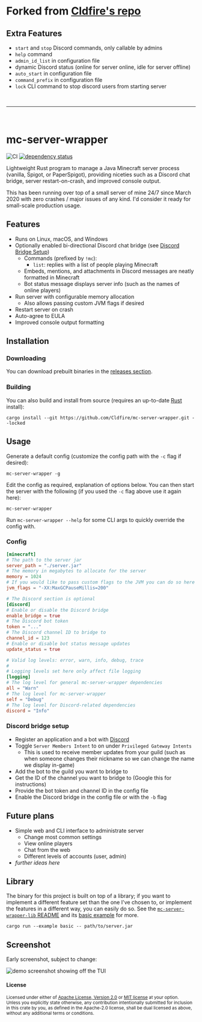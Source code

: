 # Forked from [Cldfire's repo](https://github.com/Cldfire/mc-server-wrapper)

## Extra Features

- `start` and `stop` Discord commands, only callable by admins
- `help` command
- `admin_id_list` in configuration file
- dynamic Discord status (online for server online, idle for server offline)
- `auto_start` in configuration file
- `command_prefix` in configuration file
- `lock` CLI command to stop discord users from starting server

<br>

<hr>

<br>

# mc-server-wrapper

![CI](https://github.com/Cldfire/mc-server-wrapper/workflows/CI/badge.svg)
[![dependency status](https://deps.rs/repo/github/cldfire/mc-server-wrapper/status.svg)](https://deps.rs/repo/github/cldfire/mc-server-wrapper)

Lightweight Rust program to manage a Java Minecraft server process (vanilla, Spigot, or PaperSpigot), providing niceties such as a Discord chat bridge, server restart-on-crash, and improved console output.

This has been running over top of a small server of mine 24/7 since March 2020 with zero crashes / major issues of any kind. I'd consider it ready for small-scale production usage.

## Features

* Runs on Linux, macOS, and Windows
* Optionally enabled bi-directional Discord chat bridge (see [Discord Bridge Setup](#discord-bridge-setup))
    * Commands (prefixed by `!mc`):
        * `list`: replies with a list of people playing Minecraft
    * Embeds, mentions, and attachments in Discord messages are neatly formatted in Minecraft
    * Bot status message displays server info (such as the names of online players)
* Run server with configurable memory allocation
    * Also allows passing custom JVM flags if desired
* Restart server on crash
* Auto-agree to EULA
* Improved console output formatting

## Installation

### Downloading

You can download prebuilt binaries in the [releases section](https://github.com/Cldfire/mc-server-wrapper/releases).

### Building

You can also build and install from source (requires an up-to-date [Rust](https://www.rust-lang.org) install):

```
cargo install --git https://github.com/Cldfire/mc-server-wrapper.git --locked
```

## Usage

Generate a default config (customize the config path with the `-c` flag if desired):

```
mc-server-wrapper -g
```

Edit the config as required, explanation of options below. You can then start the server with the following (if you used the `-c` flag above use it again here):

```
mc-server-wrapper
```

Run `mc-server-wrapper --help` for some CLI args to quickly override the config with.

### Config

```toml
[minecraft]
# The path to the server jar
server_path = "./server.jar"
# The memory in megabytes to allocate for the server
memory = 1024
# If you would like to pass custom flags to the JVM you can do so here
jvm_flags = "-XX:MaxGCPauseMillis=200"

# The Discord section is optional
[discord]
# Enable or disable the Discord bridge
enable_bridge = true
# The Discord bot token
token = "..."
# The Discord channel ID to bridge to
channel_id = 123
# Enable or disable bot status message updates
update_status = true

# Valid log levels: error, warn, info, debug, trace
#
# Logging levels set here only affect file logging
[logging]
# The log level for general mc-server-wrapper dependencies
all = "Warn"
# The log level for mc-server-wrapper
self = "Debug"
# The log level for Discord-related dependencies
discord = "Info"
```

### Discord bridge setup

* Register an application and a bot with [Discord](https://discordapp.com/developers/applications)
* Toggle `Server Members Intent` to on under `Privileged Gateway Intents`
  * This is used to receive member updates from your guild (such as when someone changes their nickname so we can change the name we display in-game)
* Add the bot to the guild you want to bridge to
* Get the ID of the channel you want to bridge to (Google this for instructions)
* Provide the bot token and channel ID in the config file
* Enable the Discord bridge in the config file or with the `-b` flag

## Future plans

* Simple web and CLI interface to administrate server
    * Change most common settings
    * View online players
    * Chat from the web
    * Different levels of accounts (user, admin)
* _further ideas here_

## Library

The binary for this project is built on top of a library; if you want to implement a different feature set than the one I've chosen to, or implement the features in a different way, you can easily do so. See the [`mc-server-wrapper-lib` README](mc-server-wrapper-lib/README.md) and its [basic example](mc-server-wrapper-lib/examples/basic.rs) for more.

```
cargo run --example basic -- path/to/server.jar
```

## Screenshot

Early screenshot, subject to change:

![demo screenshot showing off the TUI](tui-demo.png)

#### License

<sup>
Licensed under either of <a href="LICENSE-APACHE">Apache License, Version
2.0</a> or <a href="LICENSE-MIT">MIT license</a> at your option.
</sup>

<br>

<sub>
Unless you explicitly state otherwise, any contribution intentionally submitted
for inclusion in this crate by you, as defined in the Apache-2.0 license, shall
be dual licensed as above, without any additional terms or conditions.
</sub>
